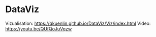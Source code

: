 # DataViz

Vizualisation: https://qkuenlin.github.io/DataViz/Viz/index.html
Video: https://youtu.be/QUfQoJuVqzw
